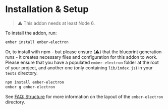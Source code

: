 # Installation & Setup

> :warning: This addon needs at least Node 6.

To install the addon, run:

```sh
ember install ember-electron
```

Or, to install with npm - but please ensure (:warning:) that the blueprint generation runs - it creates necessary files and configuration for this addon to work. Please ensure that you have a populated `ember-electron` folder at the root of your project, and another one (only containing `lib/index.js`) in your `tests` directory.

```sh
npm install ember-electron
ember g ember-electron
```

See [FAQ: Structure](../faq/structure.md) for more information on the layout of the `ember-electron` directory.
